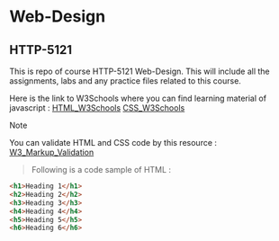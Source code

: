 # Web-Design
## HTTP-5121

This is repo of course HTTP-5121 Web-Design. 
This will include all the assignments, labs and any practice files related to this course.

Here is the link to W3Schools where you can find learning material of javascript :
[HTML_W3Schools](https://www.w3schools.com/html/default.asp)
[CSS_W3Schools](https://www.w3schools.com/css/default.asp)

>[!Note]  
You can validate HTML and CSS code by this resource : [W3_Markup_Validation](https://validator.w3.org/)


>Following is a code sample of HTML :

```html
<h1>Heading 1</h1>
<h2>Heading 2</h2>
<h3>Heading 3</h3>
<h4>Heading 4</h4>
<h5>Heading 5</h5>
<h6>Heading 6</h6>
```